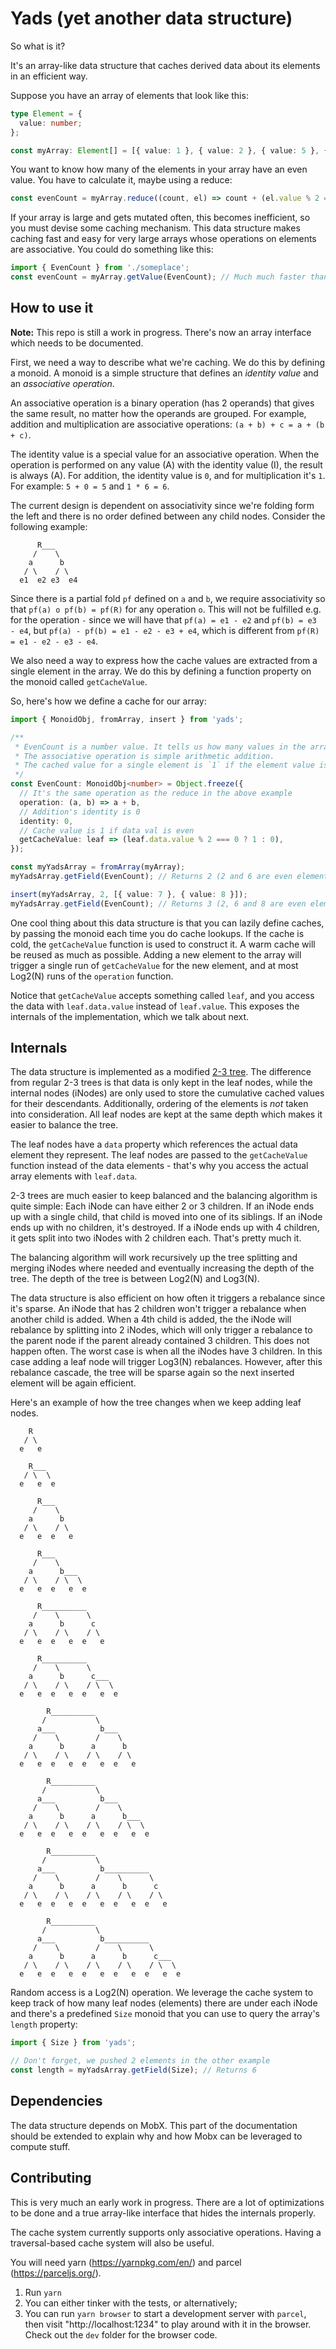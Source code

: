 # Yads (yet another data structure)

So what is it?

It's an array-like data structure that caches derived data about its elements in an efficient way.

Suppose you have an array of elements that look like this:

```typescript
type Element = {
  value: number;
};

const myArray: Element[] = [{ value: 1 }, { value: 2 }, { value: 5 }, { value: 6 }];
```

You want to know how many of the elements in your array have an even value. You have to calculate
it, maybe using a reduce:

```typescript
const evenCount = myArray.reduce((count, el) => count + (el.value % 2 === 0 ? 1 : 0), 0);
```

If your array is large and gets mutated often, this becomes inefficient, so you must devise some
caching mechanism. This data structure makes caching fast and easy for very large arrays whose
operations on elements are associative. You could do something like this:

```typescript
import { EvenCount } from './someplace';
const evenCount = myArray.getValue(EvenCount); // Much much faster than running reduce.
```

## How to use it

**Note:** This repo is still a work in progress. There's now an array interface which needs to be
documented.

First, we need a way to describe what we're caching. We do this by defining a monoid. A monoid is a
simple structure that defines an _identity value_ and an _associative operation_.

An associative operation is a binary operation (has 2 operands) that gives the same result, no
matter how the operands are grouped. For example, addition and multiplication are associative
operations: `(a + b) + c = a + (b + c)`.

The identity value is a special value for an associative operation. When the operation is performed
on any value (A) with the identity value (I), the result is always (A). For addition, the identity
value is `0`, and for multiplication it's `1`. For example: `5 + 0 = 5` and `1 * 6 = 6`.

The current design is dependent on associativity since we're folding form the left and there is no
order defined between any child nodes. Consider the following example:

```
      R___
     /    \
    a      b
   / \    / \
  e1  e2 e3  e4
```

Since there is a partial fold `pf` defined on `a` and `b`, we require associativity so that
`pf(a) o pf(b) = pf(R)` for any operation `o`. This will not be fulfilled e.g. for the operation `-`
since we will have that `pf(a) = e1 - e2` and `pf(b) = e3 - e4`, but
`pf(a) - pf(b) = e1 - e2 - e3 + e4`, which is different from `pf(R) = e1 - e2 - e3 - e4`.

We also need a way to express how the cache values are extracted from a single element in the array.
We do this by defining a function property on the monoid called `getCacheValue`.

So, here's how we define a cache for our array:

```typescript
import { MonoidObj, fromArray, insert } from 'yads';

/**
 * EvenCount is a number value. It tells us how many values in the array are even.
 * The associative operation is simple arithmetic addition.
 * The cached value for a single element is `1` if the element value is even, otherwise `0`.
 */
const EvenCount: MonoidObj<number> = Object.freeze({
  // It's the same operation as the reduce in the above example
  operation: (a, b) => a + b,
  // Addition's identity is 0
  identity: 0,
  // Cache value is 1 if data val is even
  getCacheValue: leaf => (leaf.data.value % 2 === 0 ? 1 : 0),
});

const myYadsArray = fromArray(myArray);
myYadsArray.getField(EvenCount); // Returns 2 (2 and 6 are even elements)

insert(myYadsArray, 2, [{ value: 7 }, { value: 8 }]);
myYadsArray.getField(EvenCount); // Returns 3 (2, 6 and 8 are even elements)
```

One cool thing about this data structure is that you can lazily define caches, by passing the monoid
each time you do cache lookups. If the cache is cold, the `getCacheValue` function is used to
construct it. A warm cache will be reused as much as possible. Adding a new element to the array
will trigger a single run of `getCacheValue` for the new element, and at most Log2(N) runs of the
`operation` function.

Notice that `getCacheValue` accepts something called `leaf`, and you access the data with
`leaf.data.value` instead of `leaf.value`. This exposes the internals of the implementation, which
we talk about next.

## Internals

The data structure is implemented as a modified [2-3 tree](https://en.wikipedia.org/wiki/2–3_tree).
The difference from regular 2-3 trees is that data is only kept in the leaf nodes, while the
internal nodes (iNodes) are only used to store the cumulative cached values for their descendants.
Additionally, ordering of the elements is _not_ taken into consideration. All leaf nodes are kept at
the same depth which makes it easier to balance the tree.

The leaf nodes have a `data` property which references the actual data element they represent. The
leaf nodes are passed to the `getCacheValue` function instead of the data elements - that's why you
access the actual array elements with `leaf.data`.

2-3 trees are much easier to keep balanced and the balancing algorithm is quite simple: Each iNode
can have either 2 or 3 children. If an iNode ends up with a single child, that child is moved into
one of its siblings. If an iNode ends up with no children, it's destroyed. If a iNode ends up with 4
children, it gets split into two iNodes with 2 children each. That's pretty much it.

The balancing algorithm will work recursively up the tree splitting and merging iNodes where needed
and eventually increasing the depth of the tree. The depth of the tree is between Log2(N) and
Log3(N).

The data structure is also efficient on how often it triggers a rebalance since it's sparse. An
iNode that has 2 children won't trigger a rebalance when another child is added. When a 4th child is
added, the the iNode will rebalance by splitting into 2 iNodes, which will only trigger a rebalance
to the parent node if the parent already contained 3 children. This does not happen often. The worst
case is when all the iNodes have 3 children. In this case adding a leaf node will trigger Log3(N)
rebalances. However, after this rebalance cascade, the tree will be sparse again so the next
inserted element will be again efficient.

Here's an example of how the tree changes when we keep adding leaf nodes.

```
    R
   / \
  e   e

    R___
   / \  \
  e   e  e

      R___
     /    \
    a      b
   / \    / \
  e   e  e   e

      R___
     /    \
    a      b___
   / \    / \  \
  e   e  e   e  e

      R__________
     /    \      \
    a      b      c
   / \    / \    / \
  e   e  e   e  e   e

      R__________
     /    \      \
    a      b      c___
   / \    / \    / \  \
  e   e  e   e  e   e  e

        R__________
       /           \
      a___          b___
     /    \        /    \
    a      b      a      b
   / \    / \    / \    / \
  e   e  e   e  e   e  e   e

        R__________
       /           \
      a___          b___
     /    \        /    \
    a      b      a      b___
   / \    / \    / \    / \  \
  e   e  e   e  e   e  e   e  e

        R__________
       /           \
      a___          b__________
     /    \        /    \      \
    a      b      a      b      c
   / \    / \    / \    / \    / \
  e   e  e   e  e   e  e   e  e   e

        R__________
       /           \
      a___          b__________
     /    \        /    \      \
    a      b      a      b      c___
   / \    / \    / \    / \    / \  \
  e   e  e   e  e   e  e   e  e   e  e
```

Random access is a Log2(N) operation. We leverage the cache system to keep track of how many leaf
nodes (elements) there are under each iNode and there's a predefined `Size` monoid that you can use
to query the array's `length` property:

```typescript
import { Size } from 'yads';

// Don't forget, we pushed 2 elements in the other example
const length = myYadsArray.getField(Size); // Returns 6
```

## Dependencies

The data structure depends on MobX. This part of the documentation should be extended to explain why
and how Mobx can be leveraged to compute stuff.

## Contributing

This is very much an early work in progress. There are a lot of optimizations to be done and a true
array-like interface that hides the internals properly.

The cache system currently supports only associative operations. Having a traversal-based cache
system will also be useful.

You will need yarn (https://yarnpkg.com/en/) and parcel (https://parceljs.org/).

1. Run `yarn`
2. You can either tinker with the tests, or alternatively;
3. You can run `yarn browser` to start a development server with `parcel`, then visit
   "http://localhost:1234" to play around with it in the browser. Check out the `dev` folder for the
   browser code.
